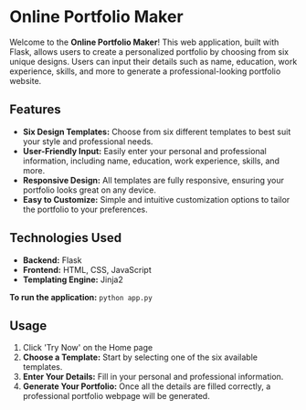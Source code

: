 # Online Portfolio Maker

Welcome to the **Online Portfolio Maker**! This web application, built with Flask, allows users to create a personalized portfolio by choosing from six unique designs. Users can input their details such as name, education, work experience, skills, and more to generate a professional-looking portfolio website.

## Features

- **Six Design Templates:** Choose from six different templates to best suit your style and professional needs.
- **User-Friendly Input:** Easily enter your personal and professional information, including name, education, work experience, skills, and more.
- **Responsive Design:** All templates are fully responsive, ensuring your portfolio looks great on any device.
- **Easy to Customize:** Simple and intuitive customization options to tailor the portfolio to your preferences.

## Technologies Used

- **Backend:** Flask
- **Frontend:** HTML, CSS, JavaScript
- **Templating Engine:** Jinja2

**To run the application:**
    ```
    python app.py
    ```
    
## Usage

1. Click 'Try Now' on the Home page
1. **Choose a Template:** Start by selecting one of the six available templates.
2. **Enter Your Details:** Fill in your personal and professional information.
3. **Generate Your Portfolio:** Once all the details are filled correctly, a professional portfolio webpage will be generated.
